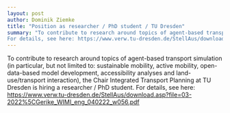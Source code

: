 ```yaml
---
layout: post
author: Dominik Ziemke
title: "Position as researcher / PhD student / TU Dresden"
summary: "To contribute to research around topics of agent-based transport simulation (in particular, but not limited to: sustainable mobility, active mobility, open-data-based model development, accessibility analyses and land-use/transport interaction), the Chair Integrated Transport Planning at TU Dresden is hiring a researcher / PhD student.
For details, see here: https://www.verw.tu-dresden.de/StellAus/download.asp?file=03-2022%5CGerike_WIMI_eng_040222_w056.pdf"
---
```


To contribute to research around topics of agent-based transport simulation (in particular, but not limited to: sustainable mobility, active mobility, open-data-based model development, accessibility analyses and land-use/transport interaction), the Chair Integrated Transport Planning at TU Dresden is hiring a researcher / PhD student.
For details, see here: https://www.verw.tu-dresden.de/StellAus/download.asp?file=03-2022%5CGerike_WIMI_eng_040222_w056.pdf
